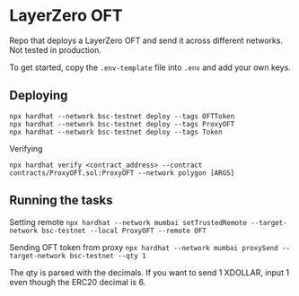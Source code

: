 # LayerZero OFT

Repo that deploys a LayerZero OFT and send it across different networks. Not tested in production.

To get started, copy the `.env-template` file into `.env` and add your own keys.

## Deploying

```shell
npx hardhat --network bsc-testnet deploy --tags OFTToken
npx hardhat --network bsc-testnet deploy --tags ProxyOFT
npx hardhat --network bsc-testnet deploy --tags Token
```
Verifying

```
npx hardhat verify <contract_address> --contract contracts/ProxyOFT.sol:ProxyOFT --network polygon [ARGS]
```



## Running the tasks

Setting remote
```npx hardhat --network mumbai setTrustedRemote --target-network bsc-testnet --local ProxyOFT --remote OFT ```

Sending OFT token from proxy
```npx hardhat --network mumbai proxySend --target-network bsc-testnet --qty 1```

The qty is parsed with the decimals. If you want to send 1 XDOLLAR, input 1 even though the ERC20 decimal is 6.